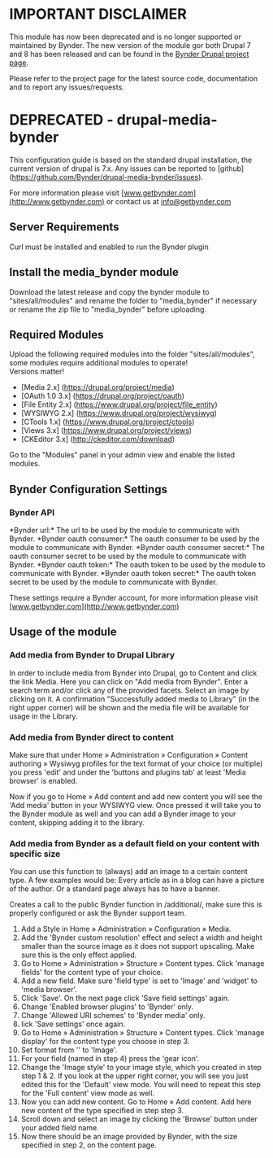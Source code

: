 IMPORTANT DISCLAIMER
====================
This module has now been deprecated and is no longer supported or maintained by Bynder. The new version of the module gor both Drupal 7 and 8 has been released and can be found in the [Bynder Drupal project page](https://www.drupal.org/project/bynder).

Please refer to the project page for the latest source code, documentation and to report any issues/requests.



DEPRECATED - drupal-media-bynder
====================

This configuration guide is based on the standard drupal installation, the current version of drupal is 7.x. Any issues can be reported to [github] (https://github.com/Bynder/drupal-media-bynder/issues).

For more information please visit [www.getbynder.com](http://www.getbynder.com) or contact us at [info@getbynder.com](mailto:info@getbynder.com)

Server Requirements
-----------------------------------
Curl must be installed and enabled to run the Bynder plugin


Install the media_bynder module
-----------------------------------
Download the latest release and copy the bynder module to "sites/all/modules" and rename the folder to "media_bynder" if necessary or rename the zip file to "media_bynder" before uploading.


Required Modules
---------------------
Upload the following required modules into the folder "sites/all/modules", some modules require additional modules to operate!  
Versions matter!

*   [Media 2.x] (https://drupal.org/project/media)
*   [OAuth 1.0 3.x] (https://drupal.org/project/oauth)
*   [File Entity 2.x] (https://www.drupal.org/project/file_entity)
*   [WYSIWYG 2.x] (https://www.drupal.org/project/wysiwyg)
*   [CTools 1.x] (https://www.drupal.org/project/ctools)
*   [Views 3.x] (https://www.drupal.org/project/views)
*   [CKEditor 3.x] (http://ckeditor.com/download)

Go to the "Modules" panel in your admin view and enable the listed modules.


Bynder Configuration Settings
---------------------
<h3>Bynder API</h3>
*Bynder url:* The url to be used by the module to communicate with Bynder.  
*Bynder oauth consumer:* The oauth consumer to be used by the module to communicate with Bynder.  
*Bynder oauth consumer secret:* The oauth consumer secret to be used by the module to communicate with Bynder.  
*Bynder oauth token:* The oauth token to be used by the module to communicate with Bynder.  
*Bynder oauth token secret:* The oauth token secret to be used by the module to communicate with Bynder.

These settings require a Bynder account, for more information please visit [www.getbynder.com](http://www.getbynder.com)


Usage of the module
---------------------
<h3>Add media from Bynder to Drupal Library</h3>
In order to include media from Bynder into Drupal, go to Content and click the link Media. Here you can click on "Add media from Bynder".
Enter a search term and/or click any of the provided facets.
Select an image by clicking on it.
A confirmation "Successfully added media to Library" (in the right upper corner) will be shown and the media file will be available for usage in the Library.

<h3>Add media from Bynder direct to content</h3>
Make sure that under Home » Administration » Configuration » Content authoring » Wysiwyg profiles for the text format of your choice (or multiple) you press 'edit' and under the 'buttons and plugins tab' at least 'Media browser' is enabled.

Now if you go to Home » Add content and add new content you will see the 'Add media' button in your WYSIWYG view. Once pressed it will take you to the Bynder module as well and you can add a Bynder image to your content, skipping adding it to the library.

<h3>Add media from Bynder as a default field on your content with specific size</h3>
You can use this function to (always) add an image to a certain content type. A few examples would be: Every article as in a blog can have a picture of the author. Or a standard page always has to have a banner.

Creates a call to the public Bynder function in /additional/, make sure this is properly configured or ask the Bynder support team.
<ol>
	<li>Add a Style in Home » Administration » Configuration » Media.</li>
	<li>Add the 'Bynder custom resolution' effect and select a width and height smaller than the source image as it does not support upscaling. Make sure this is the only effect applied.</li>
	<li>Go to Home » Administration » Structure » Content types. Click 'manage fields' for the content type of your choice.</li>
	<li>Add a new field. Make sure 'field type' is set to 'Image' and 'widget' to 'media browser'.</li>
	<li>Click 'Save'. On the next page click 'Save field settings' again.</li>
	<li>Change 'Enabled browser plugins' to 'Bynder' only.</li>
	<li>Change 'Allowed URI schemes' to 'Bynder media' only.</li>
	<li>lick 'Save settings' once again.</li>
	<li>Go to Home » Administration » Structure » Content types.  Click 'manage display' for the content type you choose in step 3.</li>
	<li>Set format from '<Hidden>' to 'Image'.</li>
	<li>For your field (named in step 4) press the 'gear icon'.</li>
	<li>Change the 'Image style' to your image style, which you created in step step 1 & 2. If you look at the upper right corner, you will see you just edited this for the 'Default' view mode. You will need to repeat this step for the 'Full content' view mode as well.</li>
	<li>Now you can add new content. Go to Home » Add content. Add here new content of the type specified in step step 3.</li>
	<li>Scroll down and select an image by clicking the 'Browse' button under your added field name.
	<li>Now there should be an image provided by Bynder, with the size specified in step 2, on the content page.</li>
</ol>
